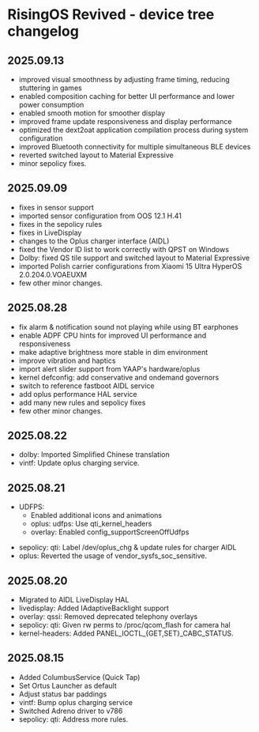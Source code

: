RisingOS Revived - device tree changelog
========================================

2025.09.13
----------
- improved visual smoothness by adjusting frame timing, reducing stuttering in games
- enabled composition caching for better UI performance and lower power consumption
- enabled smooth motion for smoother display
- improved frame update responsiveness and display performance
- optimized the dext2oat application compilation process during system configuration
- improved Bluetooth connectivity for multiple simultaneous BLE devices
- reverted switched layout to Material Expressive
- minor sepolicy fixes.


2025.09.09
----------
- fixes in sensor support
- imported sensor configuration from OOS 12.1 H.41
- fixes in the sepolicy rules
- fixes in LiveDisplay
- changes to the Oplus charger interface (AIDL)
- fixed the Vendor ID list to work correctly with QPST on Windows
- Dolby: fixed QS tile support and switched layout to Material Expressive
- imported Polish carrier configurations from Xiaomi 15 Ultra HyperOS 2.0.204.0.VOAEUXM
- few other minor changes.


2025.08.28
----------
- fix alarm & notification sound not playing while using BT earphones
- enable ADPF CPU hints for improved UI performance and responsiveness
- make adaptive brightness more stable in dim environment
- improve vibration and haptics
- import alert slider support from YAAP's hardware/oplus
- kernel defconfig: add conservative and ondemand governors
- switch to reference fastboot AIDL service
- add oplus performance HAL service
- add many new rules and sepolicy fixes
- few other minor changes.


2025.08.22
----------
- dolby: Imported Simplified Chinese translation
- vintf: Update oplus charging service.


2025.08.21
----------
+ UDFPS:
  - Enabled additional icons and animations
  - oplus: udfps: Use qti_kernel_headers
  - overlay: Enabled config_supportScreenOffUdfps
- sepolicy: qti: Label /dev/oplus_chg & update rules for charger AIDL
- oplus: Reverted the usage of vendor_sysfs_soc_sensitive.


2025.08.20
----------
- Migrated to AIDL LiveDisplay HAL
- livedisplay: Added IAdaptiveBacklight support
- overlay: qssi: Removed deprecated telephony overlays
- sepolicy: qti: Given rw perms to /proc/qcom_flash for camera hal
- kernel-headers: Added PANEL_IOCTL_{GET,SET}_CABC_STATUS.


2025.08.15
----------
- Added ColumbusService (Quick Tap)
- Set Ortus Launcher as default
- Adjust status bar paddings
- vintf: Bump oplus charging service
- Switched Adreno driver to v786
- sepolicy: qti: Address more rules.
